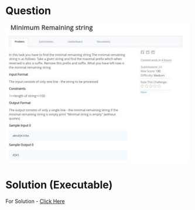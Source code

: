 # Question
![Question 2](https://github.com/prabhu30/coding/blob/main/Python/Set%20-%201/Question%202/images/Minimum%20Remaining%20String.jpg)

# Solution (Executable)
For Solution - [Click Here](https://onecompiler.com/python/3x27gjybb)
